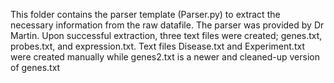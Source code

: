 This folder contains the parser template (Parser.py) to extract the necessary information from the raw datafile. The parser was provided by Dr Martin. Upon successful extraction, three text files were created; genes.txt, probes.txt, and expression.txt. Text files Disease.txt and Experiment.txt were created manually while genes2.txt is a newer and cleaned-up version of genes.txt
